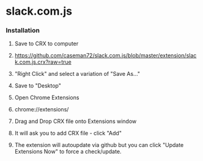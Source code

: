 slack.com.js
============

### Installation

1. Save to CRX to computer
  2. https://github.com/caseman72/slack.com.js/blob/master/extension/slack.com.js.crx?raw=true
  2. "Right Click" and select a variation of "Save As..."
  3. Save to "Desktop"

2. Open Chrome Extensions
  1. chrome://extensions/

3. Drag and Drop CRX file onto Extensions window
  1. It will ask you to add CRX file - click "Add"

4. The extension will autoupdate via github but you can click "Update Extensions Now" to force a check/update.

